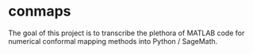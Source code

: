 # conmaps

The goal of this project is to transcribe the plethora of MATLAB code for numerical conformal mapping methods into Python / SageMath. 
